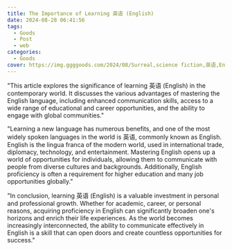 ```yaml
---
title: The Importance of Learning 英语 (English)
date: 2024-08-28 06:41:56
tags:
  - Goods
  - Post
  - web
categories:
  - Goods
cover: https://img.ggggoods.com/2024/08/Surreal,science fiction,英语,English,technology,tech,diagrams,renderings,colors_20240830_00001_.png
---
```


"This article explores the significance of learning 英语 (English) in the contemporary world. It discusses the various advantages of mastering the English language, including enhanced communication skills, access to a wide range of educational and career opportunities, and the ability to engage with global communities."

"Learning a new language has numerous benefits, and one of the most widely spoken languages in the world is 英语, commonly known as English. English is the lingua franca of the modern world, used in international trade, diplomacy, technology, and entertainment. Mastering English opens up a world of opportunities for individuals, allowing them to communicate with people from diverse cultures and backgrounds. Additionally, English proficiency is often a requirement for higher education and many job opportunities globally."

"In conclusion, learning 英语 (English) is a valuable investment in personal and professional growth. Whether for academic, career, or personal reasons, acquiring proficiency in English can significantly broaden one's horizons and enrich their life experiences. As the world becomes increasingly interconnected, the ability to communicate effectively in English is a skill that can open doors and create countless opportunities for success."
